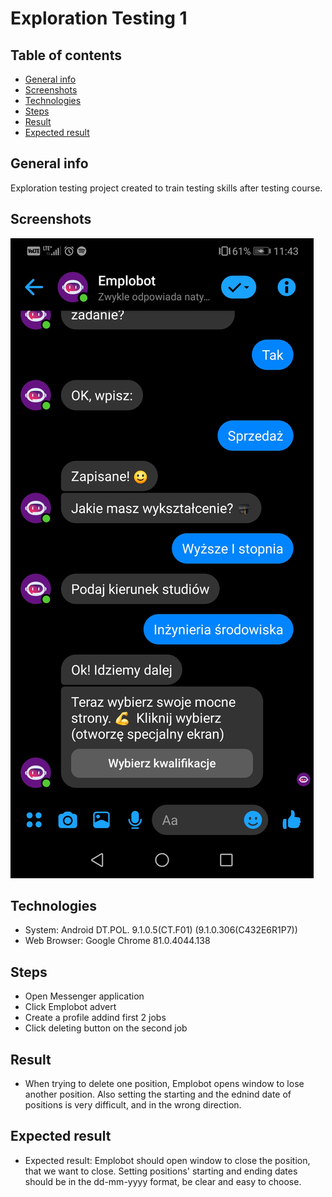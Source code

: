 # Exploration Testing 1


## Table of contents
* [General info](#general-info)
* [Screenshots](#screenshots)
* [Technologies](#technologies)
* [Steps](#steps)
* [Result](#result)
* [Expected result](#expected-result)

## General info
Exploration testing project created to train testing skills after testing course.

## Screenshots
![screenshot4](Emplobot_positions.jpg)

## Technologies
* System: Android DT.POL. 9.1.0.5(CT.F01) (9.1.0.306(C432E6R1P7))
* Web Browser: Google Chrome 81.0.4044.138

## Steps
* Open Messenger application
* Click Emplobot advert
* Create a profile addind first 2 jobs
* Click deleting button on the second job

## Result
* When trying to delete one position, Emplobot opens window to lose another position. 
Also setting the starting and the ednind date of positions is very difficult, and in the wrong direction.


## Expected result
* Expected result:
Emplobot should open window to close the position, that we want to close. 
Setting positions' starting and ending dates should be in the dd-mm-yyyy format, be clear and easy to choose.